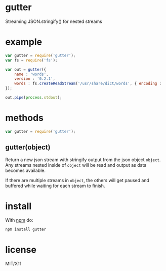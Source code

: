 gutter
======

Streaming JSON.stringify() for nested streams

example
=======

``` js
var gutter = require('gutter');
var fs = require('fs');

var out = gutter({
    name : 'words',
    version : '0.2.1',
    words : fs.createReadStream('/usr/share/dict/words', { encoding : 'utf8' })
});

out.pipe(process.stdout);
```

methods
=======

``` js
var gutter = require('gutter');
```

gutter(object)
--------------

Return a new json stream with stringify output from the json object `object`.
Any streams nested inside of `object` will be read and output as data becomes
available.

If there are multiple streams in `object`, the others will get paused and
buffered while waiting for each stream to finish.

install
=======

With [npm](http://npmjs.org) do:

    npm install gutter

license
=======

MIT/X11
